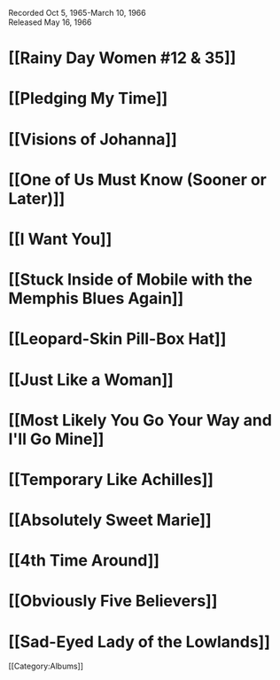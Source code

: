 <p class="recdate">Recorded Oct 5, 1965-March 10, 1966<br>
Released May 16, 1966</p>

# [[Rainy Day Women #12 &amp; 35]]
# [[Pledging My Time]]
# [[Visions of Johanna]]
# [[One of Us Must Know (Sooner or Later)]]
# [[I Want You]]
# [[Stuck Inside of Mobile with the Memphis Blues Again]]
# [[Leopard-Skin Pill-Box Hat]]
# [[Just Like a Woman]]
# [[Most Likely You Go Your Way and I'll Go Mine]]
# [[Temporary Like Achilles]]
# [[Absolutely Sweet Marie]]
# [[4th Time Around]]
# [[Obviously Five Believers]]
# [[Sad-Eyed Lady of the Lowlands]]

[[Category:Albums]]
